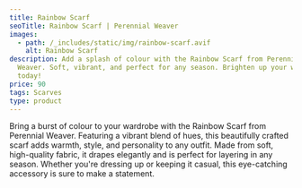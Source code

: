 ```yaml
---
title: Rainbow Scarf
seoTitle: Rainbow Scarf | Perennial Weaver
images:
  - path: /_includes/static/img/rainbow-scarf.avif
    alt: Rainbow Scarf
description: Add a splash of colour with the Rainbow Scarf from Perennial
  Weaver. Soft, vibrant, and perfect for any season. Brighten up your wardrobe
  today!
price: 90
tags: Scarves
type: product
---
```

Bring a burst of colour to your wardrobe with the Rainbow Scarf from Perennial Weaver. Featuring a vibrant blend of hues, this beautifully crafted scarf adds warmth, style, and personality to any outfit. Made from soft, high-quality fabric, it drapes elegantly and is perfect for layering in any season. Whether you're dressing up or keeping it casual, this eye-catching accessory is sure to make a statement.
